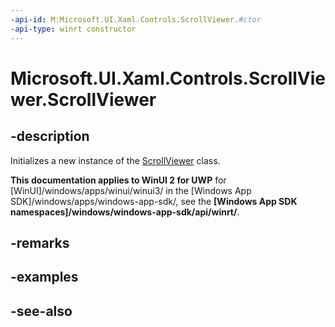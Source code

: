 ```yaml
---
-api-id: M:Microsoft.UI.Xaml.Controls.ScrollViewer.#ctor
-api-type: winrt constructor
---
```


<!-- Method syntax
public ScrollViewer()
-->

# Microsoft.UI.Xaml.Controls.ScrollViewer.ScrollViewer

## -description
Initializes a new instance of the [ScrollViewer](scrollviewer.md) class.

**This documentation applies to WinUI 2 for UWP** for [WinUI]/windows/apps/winui/winui3/ in the [Windows App SDK]/windows/apps/windows-app-sdk/, see the **[Windows App SDK namespaces]/windows/windows-app-sdk/api/winrt/**.

## -remarks

## -examples

## -see-also
